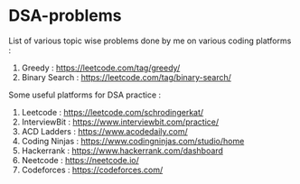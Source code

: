 # DSA-problems
List of various topic wise problems done by me on various coding platforms :

 1. Greedy : https://leetcode.com/tag/greedy/
 2. Binary Search : https://leetcode.com/tag/binary-search/

Some useful platforms for DSA practice :

1. Leetcode : https://leetcode.com/schrodingerkat/
2. InterviewBit : https://www.interviewbit.com/practice/
3. ACD Ladders : https://www.acodedaily.com/
4. Coding Ninjas : https://www.codingninjas.com/studio/home
5. Hackerrank : https://www.hackerrank.com/dashboard
6. Neetcode : https://neetcode.io/
7. Codeforces : https://codeforces.com/
